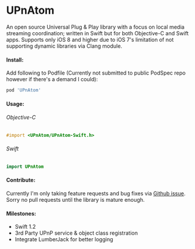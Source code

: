 UPnAtom
=========

An open source Universal Plug & Play library with a focus on local media streaming coordination; written in Swift but for both Objective-C and Swift apps. Supports only iOS 8 and higher due to iOS 7's limitation of not supporting dynamic libraries via Clang module.

#### Install:
Add following to Podfile (Currently not submitted to public PodSpec repo however if there's a demand I could):
```ruby
pod 'UPnAtom'
```

#### Usage:
######  Objective-C
```objective-c
#import <UPnAtom/UPnAtom-Swift.h>
```

###### Swift
```swift
import UPnAtom
```

#### Contribute:
Currently I'm only taking feature requests and bug fixes via [Github issue](https://github.com/master-nevi/UPnAtom/issues). Sorry no pull requests until the library is mature enough.

#### Milestones:
* Swift 1.2
* 3rd Party UPnP service & object class registration
* Integrate LumberJack for better logging
